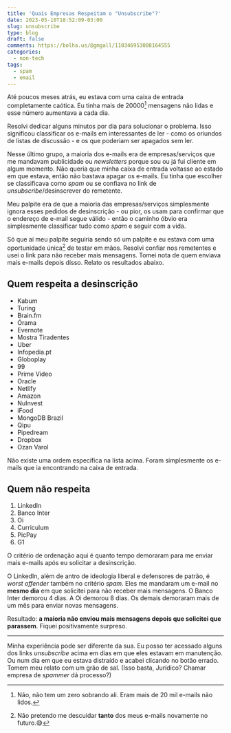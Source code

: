 ```yaml
---
title: 'Quais Empresas Respeitam o "Unsubscribe"?'
date: 2023-05-10T18:52:09-03:00
slug: unsubscribe
type: blog
draft: false
comments: https://bolha.us/@gmgall/110346953008164555
categories:
  - non-tech
tags:
  - spam
  - email
---
```

Até poucos meses atrás, eu estava com uma caixa de entrada completamente caótica. Eu tinha mais de 20000[^1] mensagens não lidas e esse número aumentava a cada dia.

Resolvi dedicar alguns minutos por dia para solucionar o problema. Isso significou classificar os e-mails em interessantes de ler - como os oriundos de listas de discussão - e os que poderiam ser apagados sem ler.

Nesse último grupo, a maioria dos e-mails era de empresas/serviços que me mandavam publicidade ou *newsletters* porque sou ou já fui cliente em algum momento. Não queria que minha caixa de entrada voltasse ao estado em que estava, então não bastava apagar os e-mails. Eu tinha que escolher se classificava como *spam* ou se confiava no link de *unsubscribe*/desinscrever do remetente.

Meu palpite era de que a maioria das empresas/serviços simplesmente ignora esses pedidos de desinscrição - ou pior, os usam para confirmar que o endereço de e-mail segue válido - então o caminho óbvio era simplesmente classificar tudo como *spam* e seguir com a vida.

Só que aí meu palpite seguiria sendo só um palpite e eu estava com uma oportunidade única[^2] de testar em mãos. Resolvi confiar nos remetentes e usei o link para não receber mais mensagens. Tomei nota de quem enviava mais e-mails depois disso. Relato os resultados abaixo.

## Quem respeita a desinscrição

* Kabum
* Turing
* Brain.fm
* Órama
* Evernote
* Mostra Tiradentes
* Uber
* Infopedia.pt
* Globoplay
* 99
* Prime Video
* Oracle
* Netlify
* Amazon
* NuInvest
* iFood
* MongoDB Brazil
* Qipu
* Pipedream
* Dropbox
* Ozan Varol

Não existe uma ordem específica na lista acima. Foram simplesmente os e-mails que ia encontrando na caixa de entrada.

## Quem não respeita

1. LinkedIn
1. Banco Inter
1. Oi
1. Curriculum
1. PicPay
1. G1

O critério de ordenação aqui é quanto tempo demoraram para me enviar mais e-mails após eu solicitar a desinscrição.

O LinkedIn, além de antro de ideologia liberal e defensores de patrão, é *worst offender* também no critério *spam*. Eles me mandaram um e-mail no **mesmo dia** em que solicitei para não receber mais mensagens. O Banco Inter demorou 4 dias. A Oi demorou 8 dias. Os demais demoraram mais de um mês para enviar novas mensagens.

Resultado: **a maioria não enviou mais mensagens depois que solicitei que parassem**. Fiquei positivamente surpreso.

---

Minha experiência pode ser diferente da sua. Eu posso ter acessado alguns dos links *unsubscribe* acima em dias em que eles estavam em manutenção. Ou num dia em que eu estava distraído e acabei clicando no botão errado. Tomem meu relato com um grão de sal. (Isso basta, Jurídico? Chamar empresa de *spammer* dá processo?)

[^1]: Não, não tem um zero sobrando ali. Eram mais de 20 mil e-mails não lidos.
[^2]: Não pretendo me descuidar **tanto** dos meus e-mails novamente no futuro.😅
